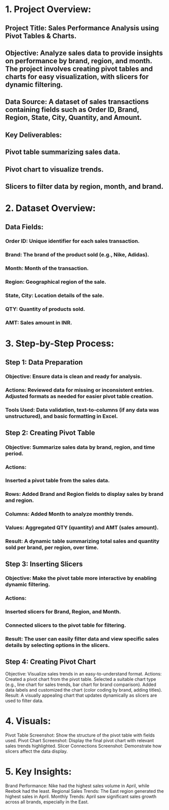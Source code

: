 # 1. Project Overview:
## Project Title: Sales Performance Analysis using Pivot Tables & Charts.
## Objective: Analyze sales data to provide insights on performance by brand, region, and month. The project involves creating pivot tables and charts for easy visualization, with slicers for dynamic filtering.
## Data Source: A dataset of sales transactions containing fields such as Order ID, Brand, Region, State, City, Quantity, and Amount.
## Key Deliverables:
## Pivot table summarizing sales data.
## Pivot chart to visualize trends.
## Slicers to filter data by region, month, and brand.
# 2. Dataset Overview:
## Data Fields:
### Order ID: Unique identifier for each sales transaction.

### Brand: The brand of the product sold (e.g., Nike, Adidas).

### Month: Month of the transaction.

### Region: Geographical region of the sale.

### State, City: Location details of the sale.

### QTY: Quantity of products sold.

### AMT: Sales amount in INR.
# 3. Step-by-Step Process:
## Step 1: Data Preparation
### Objective: Ensure data is clean and ready for analysis.
### Actions: Reviewed data for missing or inconsistent entries. Adjusted formats as needed for easier pivot table creation.
### Tools Used: Data validation, text-to-columns (if any data was unstructured), and basic formatting in Excel.
## Step 2: Creating Pivot Table
### Objective: Summarize sales data by brand, region, and time period.
### Actions:
### Inserted a pivot table from the sales data.
### Rows: Added Brand and Region fields to display sales by brand and region.
### Columns: Added Month to analyze monthly trends.
### Values: Aggregated QTY (quantity) and AMT (sales amount).
### Result: A dynamic table summarizing total sales and quantity sold per brand, per region, over time.
## Step 3: Inserting Slicers
### Objective: Make the pivot table more interactive by enabling dynamic filtering.
### Actions:
### Inserted slicers for Brand, Region, and Month.
### Connected slicers to the pivot table for filtering.
### Result: The user can easily filter data and view specific sales details by selecting options in the slicers.
## Step 4: Creating Pivot Chart
Objective: Visualize sales trends in an easy-to-understand format.
Actions:
Created a pivot chart from the pivot table.
Selected a suitable chart type (e.g., line chart for sales trends, bar chart for brand comparison).
Added data labels and customized the chart (color coding by brand, adding titles).
Result: A visually appealing chart that updates dynamically as slicers are used to filter data.
# 4. Visuals:
Pivot Table Screenshot: Show the structure of the pivot table with fields used.
Pivot Chart Screenshot: Display the final pivot chart with relevant sales trends highlighted.
Slicer Connections Screenshot: Demonstrate how slicers affect the data display.
# 5. Key Insights:
Brand Performance: Nike had the highest sales volume in April, while Reebok had the least.
Regional Sales Trends: The East region generated the highest sales in April.
Monthly Trends: April saw significant sales growth across all brands, especially in the East.
